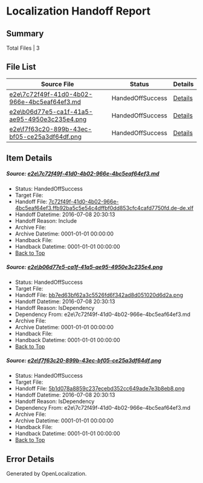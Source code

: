 # <a name='report-top'></a> Localization Handoff Report

## Summary
 Total Files | 3

## File List
 Source File | Status | Details 
 ----------- | ------ | ------- 
 [e2e\7c72f49f-41d0-4b02-966e-4bc5eaf64ef3.md](https://github.com/OpenLocalizationTestOrg/oltest/blob/ceb7ee7e25638bcd22c5f07e573533798600bbc8/e2e/7c72f49f-41d0-4b02-966e-4bc5eaf64ef3.md) | HandedOffSuccess | [Details](#4da69b6b27ac169ff128469efb2a529fe0d1031d1)
 [e2e\b06d77e5-ca1f-41a5-ae95-4950e3c235e4.png](https://github.com/OpenLocalizationTestOrg/oltest/blob/ceb7ee7e25638bcd22c5f07e573533798600bbc8/e2e/b06d77e5-ca1f-41a5-ae95-4950e3c235e4.png) | HandedOffSuccess | [Details](#bb7ed63bf62a3c5526fd6f342ad8d051020d6d2a2)
 [e2e\f7f63c20-899b-43ec-bf05-ce25a3df64df.png](https://github.com/OpenLocalizationTestOrg/oltest/blob/ceb7ee7e25638bcd22c5f07e573533798600bbc8/e2e/f7f63c20-899b-43ec-bf05-ce25a3df64df.png) | HandedOffSuccess | [Details](#5b1d078a8859c237ecebd352cc649ade7e3b8eb83)

## Item Details
##### <a name='4da69b6b27ac169ff128469efb2a529fe0d1031d1'></a> Source: [e2e\7c72f49f-41d0-4b02-966e-4bc5eaf64ef3.md](https://github.com/OpenLocalizationTestOrg/oltest/blob/ceb7ee7e25638bcd22c5f07e573533798600bbc8/e2e/7c72f49f-41d0-4b02-966e-4bc5eaf64ef3.md)
* Status: HandedOffSuccess
* Target File: 
* Handoff File: [7c72f49f-41d0-4b02-966e-4bc5eaf64ef3.ffb92ba5c5e54c4dffbf0dd853cfc4cafd7750fd.de-de.xlf](https://github.com/OpenLocalizationTestOrg/olhandoff-e2e/blob/0aa2ebb6f84f28b68f185994fac2ecd0ff10296f/ol-handoff/OpenLocalizationTestOrg/oltest-dede-fly/ci/ht/7c72f49f-41d0-4b02-966e-4bc5eaf64ef3.ffb92ba5c5e54c4dffbf0dd853cfc4cafd7750fd.de-de.xlf)
* Handoff Datetime: 2016-07-08 20:30:13
* Handoff Reason: Include
* Archive File: 
* Archive Datetime: 0001-01-01 00:00:00
* Handback File: 
* Handback Datetime: 0001-01-01 00:00:00
* [Back to Top](#report-top)

##### <a name='bb7ed63bf62a3c5526fd6f342ad8d051020d6d2a2'></a> Source: [e2e\b06d77e5-ca1f-41a5-ae95-4950e3c235e4.png](https://github.com/OpenLocalizationTestOrg/oltest/blob/ceb7ee7e25638bcd22c5f07e573533798600bbc8/e2e/b06d77e5-ca1f-41a5-ae95-4950e3c235e4.png)
* Status: HandedOffSuccess
* Target File: 
* Handoff File: [bb7ed63bf62a3c5526fd6f342ad8d051020d6d2a.png](https://github.com/OpenLocalizationTestOrg/olhandoff-e2e/blob/0aa2ebb6f84f28b68f185994fac2ecd0ff10296f/ol-handoff/OpenLocalizationTestOrg/oltest-dede-fly/ci/ht/bb7ed63bf62a3c5526fd6f342ad8d051020d6d2a.png)
* Handoff Datetime: 2016-07-08 20:30:13
* Handoff Reason: IsDependency
* Dependency From: e2e\7c72f49f-41d0-4b02-966e-4bc5eaf64ef3.md
* Archive File: 
* Archive Datetime: 0001-01-01 00:00:00
* Handback File: 
* Handback Datetime: 0001-01-01 00:00:00
* [Back to Top](#report-top)

##### <a name='5b1d078a8859c237ecebd352cc649ade7e3b8eb83'></a> Source: [e2e\f7f63c20-899b-43ec-bf05-ce25a3df64df.png](https://github.com/OpenLocalizationTestOrg/oltest/blob/ceb7ee7e25638bcd22c5f07e573533798600bbc8/e2e/f7f63c20-899b-43ec-bf05-ce25a3df64df.png)
* Status: HandedOffSuccess
* Target File: 
* Handoff File: [5b1d078a8859c237ecebd352cc649ade7e3b8eb8.png](https://github.com/OpenLocalizationTestOrg/olhandoff-e2e/blob/0aa2ebb6f84f28b68f185994fac2ecd0ff10296f/ol-handoff/OpenLocalizationTestOrg/oltest-dede-fly/ci/ht/5b1d078a8859c237ecebd352cc649ade7e3b8eb8.png)
* Handoff Datetime: 2016-07-08 20:30:13
* Handoff Reason: IsDependency
* Dependency From: e2e\7c72f49f-41d0-4b02-966e-4bc5eaf64ef3.md
* Archive File: 
* Archive Datetime: 0001-01-01 00:00:00
* Handback File: 
* Handback Datetime: 0001-01-01 00:00:00
* [Back to Top](#report-top)


## Error Details

Generated by OpenLocalization.
